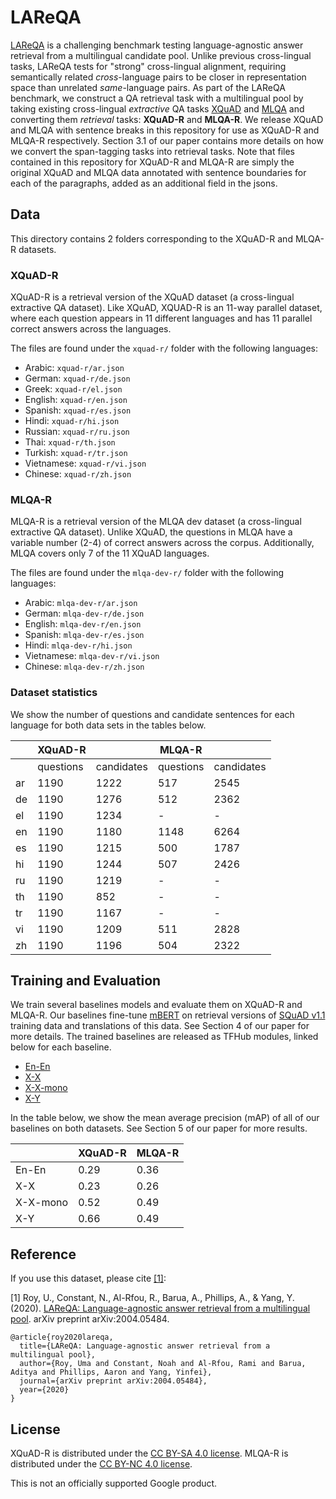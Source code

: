 # LAReQA
[LAReQA](https://arxiv.org/abs/2004.05484) is a challenging benchmark testing language-agnostic answer retrieval from a multilingual candidate pool. Unlike previous cross-lingual tasks, LAReQA tests for "strong" cross-lingual alignment, requiring semantically related *cross*-language pairs to be closer in representation space than unrelated *same*-language pairs. As part of the LAReQA benchmark, we construct a QA retrieval task with a multilingual pool by taking existing cross-lingual *extractive* QA tasks [XQuAD](https://github.com/deepmind/xquad) and [MLQA](https://github.com/facebookresearch/MLQA) and converting them *retrieval* tasks: **XQuAD-R** and **MLQA-R**. We release XQuAD and MLQA with sentence breaks in this repository for use as XQuAD-R and MLQA-R respectively. Section 3.1 of our paper contains more details on how we convert the span-tagging tasks into retrieval tasks. Note that files contained in this repository for XQuAD-R and MLQA-R are simply the original XQuAD and MLQA data annotated with sentence boundaries for each of the paragraphs, added as an additional field in the jsons.

## Data
This directory contains 2 folders corresponding to the XQuAD-R and MLQA-R datasets.

### XQuAD-R
XQuAD-R is a retrieval version of the XQuAD dataset (a cross-lingual extractive
QA dataset). Like XQuAD, XQUAD-R is an 11-way parallel dataset,  where each
question appears in 11 different languages and has 11 parallel correct answers
across the languages.

The files are found under the `xquad-r/` folder with the following languages:
* Arabic: `xquad-r/ar.json`
* German: `xquad-r/de.json`
* Greek: `xquad-r/el.json`
* English: `xquad-r/en.json`
* Spanish: `xquad-r/es.json`
* Hindi: `xquad-r/hi.json`
* Russian: `xquad-r/ru.json`
* Thai: `xquad-r/th.json`
* Turkish: `xquad-r/tr.json`
* Vietnamese: `xquad-r/vi.json`
* Chinese: `xquad-r/zh.json`

### MLQA-R
MLQA-R is a retrieval version of the MLQA dev dataset (a cross-lingual extractive QA
dataset). Unlike XQuAD, the questions in MLQA have a variable number (2-4) of
correct answers across the corpus. Additionally, MLQA covers only 7 of the 11
XQuAD languages. 

The files are found under the `mlqa-dev-r/` folder with the following languages:
* Arabic: `mlqa-dev-r/ar.json`
* German: `mlqa-dev-r/de.json`
* English: `mlqa-dev-r/en.json`
* Spanish: `mlqa-dev-r/es.json`
* Hindi: `mlqa-dev-r/hi.json`
* Vietnamese: `mlqa-dev-r/vi.json`
* Chinese: `mlqa-dev-r/zh.json`

### Dataset statistics
We show the number of questions and candidate sentences for each language for both data sets in the tables below.

|     | XQuAD-R   |            | MLQA-R    |            |
|-----|-----------|------------|-----------|------------|
|     | questions | candidates | questions | candidates |
| ar |      1190 |       1222 |       517 |       2545 |
| de |      1190 |       1276 |       512 |       2362 |
| el |      1190 |       1234 |        \- |         \- |
| en |      1190 |       1180 |      1148 |       6264 |
| es |      1190 |       1215 |       500 |       1787 |
| hi |      1190 |       1244 |       507 |       2426 |
| ru |      1190 |       1219 |        \- |         \- |
| th |      1190 |        852 |        \- |         \- |
| tr |      1190 |       1167 |        \- |         \- |
| vi |      1190 |       1209 |       511 |       2828 |
| zh |      1190 |       1196 |       504 |       2322 |


## Training and Evaluation
We train several baselines models and evaluate them on XQuAD-R and MLQA-R. Our baselines fine-tune [mBERT](https://github.com/google-research/bert) on retrieval versions of [SQuAD v1.1](https://www.aclweb.org/anthology/D16-1264/) training data and translations of this data. See Section 4 of our paper for more details. The trained baselines are released as TFHub modules, linked below for each baseline.

* [En-En]()
* [X-X]()
* [X-X-mono]()
* [X-Y]()

In the table below, we show the mean average precision (mAP) of all of our baselines on both datasets. See Section 5 of our paper for more results.

|          | XQuAD-R | MLQA-R |
|----------|---------|--------|
| En-En    |  0.29       |  0.36      |
| X-X      |  0.23       | 0.26       |
| X-X-mono |  0.52       | 0.49       |
| X-Y      |  0.66       |  0.49      |


## Reference
If you use this dataset, please cite [[1]](https://arxiv.org/abs/2004.05484):

[1] Roy, U., Constant, N., Al-Rfou, R., Barua, A., Phillips, A., & Yang, Y. (2020). [LAReQA: Language-agnostic answer retrieval from a multilingual pool](https://arxiv.org/abs/2004.05484). arXiv preprint arXiv:2004.05484.
```
@article{roy2020lareqa,
  title={LAReQA: Language-agnostic answer retrieval from a multilingual pool},
  author={Roy, Uma and Constant, Noah and Al-Rfou, Rami and Barua, Aditya and Phillips, Aaron and Yang, Yinfei},
  journal={arXiv preprint arXiv:2004.05484},
  year={2020}
}
```
## License
XQuAD-R is distributed under the [CC BY-SA 4.0 license](https://creativecommons.org/licenses/by-sa/4.0/legalcode).
MLQA-R is distributed under the [CC BY-NC 4.0 license](https://creativecommons.org/licenses/by-nc/4.0/legalcode).

This is not an officially supported Google product.
